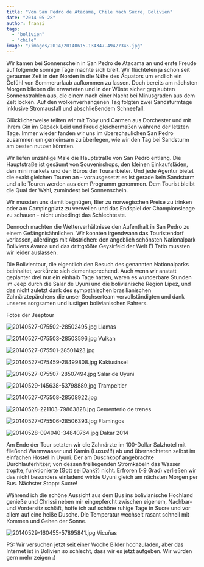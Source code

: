 ```yaml
---
title: "Von San Pedro de Atacama, Chile nach Sucre, Bolivien"
date: "2014-05-28"
author: franzi
tags: 
  - "bolivien"
  - "chile"
image: "/images/2014/20140615-134347-49427345.jpg"
---
```


Wir kamen bei Sonnenschein in San Pedro de Atacama an und erste Freude auf folgende sonnige Tage machte sich breit. Wir flüchteten ja schon seit geraumer Zeit in den Norden in die Nähe des Äquators um endlich ein Gefühl von Sommerurlaub aufkommen zu lassen. Doch bereits am nächsten Morgen blieben die erwarteten und in der Wüste sicher geglaubten Sonnenstrahlen aus, die einem nach einer Nacht bei Minusgraden aus dem Zelt locken. Auf den wolkenverhangenen Tag folgten zwei Sandsturmtage inklusive Stromausfall und abschließendem Schneefall.

Glücklicherweise teilten wir mit Toby und Carmen aus Dorchester und mit ihrem Gin im Gepäck Leid und Freud gleichermaßen während der letzten Tage. Immer wieder fanden wir uns im überschaulichen San Pedro zusammen um gemeinsam zu überlegen, wie wir den Tag bei Sandsturm am besten nutzen könnten.

Wir liefen unzählige Male die Hauptstraße von San Pedro entlang. Die Hauptstraße ist gesäumt von Souvenirshops, den kleinen Einkaufsläden, den mini markets und den Büros der Touranbieter. Und jede Agentur bietet die exakt gleichen Touren an - vorausgesetzt es ist gerade kein Sandsturm und alle Touren werden aus dem Programm genommen. Dem Tourist bleibt die Qual der Wahl, zumindest bei Sonnenschein.

Wir mussten uns damit begnügen, Bier zu norwegischen Preise zu trinken oder am Campingplatz zu verweilen und das Endspiel der Championsleage zu schauen - nicht unbedingt das Schlechteste.

Dennoch machten die Wetterverhältnisse den Aufenthalt in San Pedro zu einem Gefängnisähnlichen. Wir konnten irgendwann das Touristendorf verlassen, allerdings mit Abstrichen: den angeblich schönsten Nationalpark Boliviens Avaroa und das drittgrößte Geysirfeld der Welt El Tatio mussten wir leider auslassen.

Die Bolivientour, die eigentlich den Besuch des genannten Nationalparks beinhaltet, verkürzte sich dementsprechend. Auch wenn wir anstatt geplanter drei nur ein einhalb Tage hatten, waren es wunderbare Stunden im Jeep durch die Salar de Uyuni und die bolivianische Region Lípez, und das nicht zuletzt dank des sympathischen brasilianischen Zahnärztepärchens die unser Sechserteam vervollständigten und dank unseres sorgsamen und lustigen bolivianischen Fahrers.

Fotos der Jeeptour

![20140527-075502-28502495.jpg](/images/2014/20140527-075502-28502495.jpg) Llamas

![20140527-075503-28503596.jpg](/images/2014/20140527-075503-28503596.jpg) Vulkan

![20140527-075501-28501423.jpg](/images/2014/20140527-075501-28501423.jpg)

![20140527-075459-28499808.jpg](/images/2014/20140527-075459-28499808.jpg) Kaktusinsel

![20140527-075507-28507494.jpg](/images/2014/20140527-075507-28507494.jpg) Salar de Uyuni

![20140529-145638-53798889.jpg](/images/2014/20140529-145638-53798889.jpg) Trampeltier

![20140527-075508-28508922.jpg](/images/2014/20140527-075508-28508922.jpg)

![20140528-221103-79863828.jpg](/images/2014/20140528-221103-79863828.jpg) Cementerio de trenes

![20140527-075506-28506393.jpg](/images/2014/20140527-075506-28506393.jpg) Flamingos

![20140528-094040-34840764.jpg](/images/2014/20140528-094040-34840764.jpg) Dakar 2014

Am Ende der Tour setzten wir die Zahnärzte im 100-Dollar Salzhotel mit fließend Warmwasser und Kamin (Luxus!!!) ab und übernachteten selbst im einfachen Hostel in Uyuni. Der am Duschkopf angebrachte Durchlauferhitzer, von dessen freiliegenden Stromkabeln das Wasser tropfte, funktionierte (Gott sei Dank?) nicht. Erfroren (-9 Grad) verließen wir das nicht besonders einladend wirkte Uyuni gleich am nächsten Morgen per Bus. Nächster Stopp: Sucre!

Während ich die schöne Aussicht aus dem Bus ins bolivianische Hochland genieße und Chrissi neben mir eingepfercht zwischen eigenem, Nachbar- und Vordersitz schläft, hoffe ich auf schöne ruhige Tage in Sucre und vor allem auf eine heiße Dusche. Die Temperatur wechselt rasant schnell mit Kommen und Gehen der Sonne.

![20140529-160455-57895841.jpg](/images/2014/20140529-160455-57895841.jpg) Vicuñas

PS: Wir versuchen jetzt seit einer Woche Bilder hochzuladen, aber das Internet ist in Bolivien so schlecht, dass wir es jetzt aufgeben. Wir würden gern mehr zeigen :)

